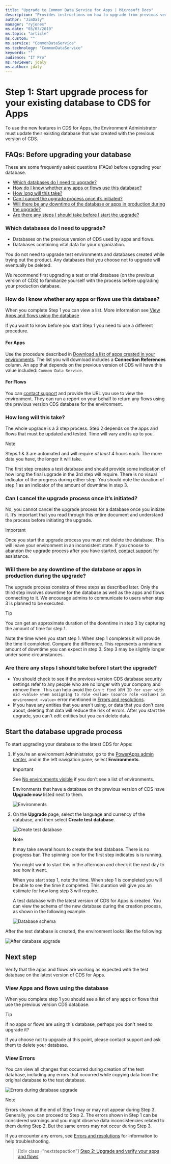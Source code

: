 ```yaml
---
title: "Upgrade to Common Data Service for Apps | Microsoft Docs"
description: "Provides instructions on how to upgrade from previous version of Common Data Service to CDS for Apps"
author: "JimDaly"
manager: "ryjones"
ms.date: "03/03/2019"
ms.topic: "article"
ms.custom: ""
ms.service: "CommonDataService"
ms.technology: "CommonDataService"
keywords: ""
audience: "IT Pro"
ms.reviewer: jdaly
ms.author: jdaly
---
```


# Step 1: Start upgrade process for your existing database to CDS for Apps

To use the new features in CDS for Apps, the Environment Administrator must
update their existing database that was created with the previous version of
CDS. 

## FAQs: Before upgrading your database 

These are some frequently asked questions (FAQs) before upgrading your database.

- [Which databases do I need to upgrade?](#which-databases-do-i-need-to-upgrade)
- [How do I know whether any apps or flows use this database?](#how-do-i-know-whether-any-apps-or-flows-use-this-database)
- [How long will this take?](#how-long-will-this-take)
- [Can I cancel the upgrade process once it’s initiated?](#can-i-cancel-the-upgrade-process-once-its-initiated)
- [Will there be any downtime of the database or apps in production during the upgrade?](#will-there-be-any-downtime-of-the-database-or-apps-in-production-during-the-upgrade)
- [Are there any steps I should take before I start the upgrade?](#are-there-any-steps-i-should-take-before-i-start-the-upgrade)

### Which databases do I need to upgrade? 

- Databases on the previous version of CDS used by apps and flows.
- Databases containing vital data for your organization.

You do not need to upgrade test environments and databases created while trying
out the product. Any databases that you choose not to upgrade will eventually be
deleted.

We recommend first upgrading a test or trial database (on the previous version
of CDS) to familiarize yourself with the process before upgrading your
production database.

### How do I know whether any apps or flows use this database?

When you complete Step 1 you can view a list. More information see [View Apps and flows using the database](#view-apps-and-flows-using-the-database)

If you want to know before you start Step 1 you need to use a different procedure.

#### For Apps

Use the procedure described in [Download a list of apps created in your environments](/power-platform/admin/admin-view-apps). The list you will download includes a **Connection References** column. An app that depends on the previous version of CDS will have this value included: `Common Data Service`.

#### For Flows

You can [contact support](https://powerapps.microsoft.com/support/) and provide the URL you use to view the environment. They can run a report on your behalf to return any flows using the previous version CDS database for the environment.


### How long will this take?

The whole upgrade is a 3 step process. Step 2 depends on the apps and flows that must be updated and tested. Time will vary and is up to you.

> [!NOTE]
> Steps 1 & 3 are automated and will require *at least* 4 hours each. The more data you have, the longer it will take.

The first step creates a test database and should provide some indication of how long the final upgrade in the 3rd step will require. There is no visual indicator of the progress during either step. You should note the duration of step 1 as an indicator of the amount of downtime in step 3.

### Can I cancel the upgrade process once it’s initiated? 

No, you cannot cancel the upgrade process for a database once you initiate it.
It’s important that you read through this entire document and understand the
process before initiating the upgrade.

> [!IMPORTANT]
> Once you start the upgrade process you must not delete the database. This will leave your environment in an inconsistent state. If you choose to abandon the upgrade process after you have started, [contact support](https://powerapps.microsoft.com/support/) for assistance.

### Will there be any downtime of the database or apps in production during the upgrade? 

The upgrade process consists of three steps as described later. Only the third
step involves downtime for the database as well as the apps and flows connecting
to it. We encourage admins to communicate to users when step 3 is planned to be executed.

> [!TIP]
> You can get an approximate duration of the downtime in step 3 by capturing the amount of time for step 1.
> 
> Note the time when you start step 1. When step 1 completes it will provide the time it completed. Compare the difference. This represents a minimum amount of downtime you can expect in step 3. Step 3 may be slightly longer under some circumstances.

### Are there any steps I should take before I start the upgrade?

- You should check to see if the previous version CDS database security settings refer to any people who are no longer with your company and remove them. This can help avoid the `Can't find XRM ID for user with oid <value> when assigning to role <value> (source role <value>) in environment <value>` error mentioned in [Errors and resolutions](errors-resolutions.md).
- If you have any entities that you aren't using, or data that you don't care about, deleting that data will reduce the risk of errors. After you start the upgrade, you can't edit entities but you can delete data.

## Start the database upgrade process

To start upgrading your database to the latest CDS for Apps: 

1.  If you’re an environment Administrator, go to the [PowerApps admin
    center](https://admin.powerapps.com/), and in the left navigation pane,
    select **Environments**.

    > [!IMPORTANT]
    > See [No environments visible](errors-resolutions.md#no-environments-visible) if you don't see a list of environments.

    Environments that have a database on the previous version of CDS have **Upgrade now** listed next to them. 

    ![Environments](media/environments.png)

2.  On the **Upgrade** page, select the language and currency of the database,
    and then select **Create test database**.  

    ![Create test database](media/create-test-database.png)

    > [!NOTE]
    > It may take several hours to create the test database. There is no progress bar. The spinning icon for the first step indicates is is running.
    >
    > You might want to start this in the afternoon and check it the next day to see how it went.
    > 
    > When you start step 1, note the time. When step 1 is completed you will be able to see the time it completed. This duration will give you an estimate for how long step 3 will require.

    A test database with the latest version of CDS for Apps is created. You can view the schema of the new database during the creation process, as shown in the following example. 

    ![Database schema](media/db-schema.png)

After the test database is created, the environment looks like the following:  

![After database upgrade](media/after-db-upgrade.png)

## Next step

Verify that the apps and flows are working as expected with the test database on
the latest version of CDS for Apps. 

### View Apps and flows using the database

When you complete step 1 you should see a list of any apps or flows that use the previous version CDS database.

> [!TIP]
> If no apps or flows are using this database, perhaps you don't need to upgrade it?
> 
> If you choose not to upgrade at this point, please contact support and ask them to delete your database.

### View Errors 

You can view all changes that occurred during creation of the test database, including any errors that occurred while copying data from the original database to the test database.  

![Errors during database upgrade](media/error-db-upgrade.png)

> [!NOTE]
> Errors shown at the end of Step 1 may or may not appear during Step 3. Generally, you can proceed to Step 2. The errors shown in Step 1 can be considered warnings and you might observe data inconsistencies related to them during Step 2. But the same errors may not occur during Step 3.

If you encounter any errors, see [Errors and resolutions](errors-resolutions.md) for information to help troubleshooting.

> [!div class="nextstepaction"]
> [Step 2: Upgrade and verify your apps and flows](upgrade-verify-apps-flows.md)
